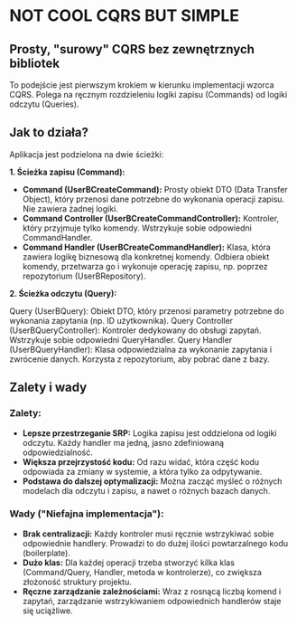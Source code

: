 # NOT COOL CQRS BUT SIMPLE

## Prosty, "surowy" CQRS bez zewnętrznych bibliotek
To podejście jest pierwszym krokiem w kierunku implementacji wzorca CQRS. Polega na ręcznym rozdzieleniu logiki zapisu (Commands) od logiki odczytu (Queries).

## Jak to działa?
Aplikacja jest podzielona na dwie ścieżki:

**1. Ścieżka zapisu (Command):**

- **Command (UserBCreateCommand):** Prosty obiekt DTO (Data Transfer Object), który przenosi dane potrzebne do wykonania operacji zapisu. Nie zawiera żadnej logiki.
- **Command Controller (UserBCreateCommandController):** Kontroler, który przyjmuje tylko komendy. Wstrzykuje sobie odpowiedni CommandHandler.
- **Command Handler (UserBCreateCommandHandler):** Klasa, która zawiera logikę biznesową dla konkretnej komendy. 
Odbiera obiekt komendy, przetwarza go i wykonuje operację zapisu, np. poprzez repozytorium (UserBRepository).

**2. Ścieżka odczytu (Query):**

Query (UserBQuery): Obiekt DTO, który przenosi parametry potrzebne do wykonania zapytania (np. ID użytkownika).
Query Controller (UserBQueryController): Kontroler dedykowany do obsługi zapytań. Wstrzykuje sobie odpowiedni QueryHandler.
Query Handler (UserBQueryHandler): Klasa odpowiedzialna za wykonanie zapytania i zwrócenie danych. Korzysta z repozytorium, aby pobrać dane z bazy.

## Zalety i wady
### Zalety:
- **Lepsze przestrzeganie SRP:** Logika zapisu jest oddzielona od logiki odczytu. Każdy handler ma jedną, jasno zdefiniowaną odpowiedzialność.
- **Większa przejrzystość kodu:** Od razu widać, która część kodu odpowiada za zmiany w systemie, a która tylko za odpytywanie.
- **Podstawa do dalszej optymalizacji:** Można zacząć myśleć o różnych modelach dla odczytu i zapisu, a nawet o różnych bazach danych.

### Wady ("Niefajna implementacja"):
- **Brak centralizacji:** Każdy kontroler musi ręcznie wstrzykiwać sobie odpowiednie handlery. Prowadzi to do dużej ilości powtarzalnego kodu (boilerplate).
- **Dużo klas:** Dla każdej operacji trzeba stworzyć kilka klas (Command/Query, Handler, metoda w kontrolerze), co zwiększa złożoność struktury projektu.
- **Ręczne zarządzanie zależnościami:** Wraz z rosnącą liczbą komend i zapytań, zarządzanie wstrzykiwaniem odpowiednich handlerów staje się uciążliwe.